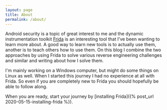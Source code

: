 ```yaml
---
layout: page
title: About
permalink: /about/
---
```


Android security is a topic of great interest to me and the dynamic instrumentation toolkit [Frida](https://frida.re) is an interesting tool that I've been wanting to learn more about. A good way to learn new tools is to actually use them, another is to teach others how to use them. On this blog I combine the two approaches by using Frida to solve various reverse engineering challenges and similar and writing about how I solve them.

I'm mainly working on a Windows computer, but might do some things on Linux as well. When I started this journey I had no experience at all with Frida. So even if you are completely new to Frida you should hopefully be able to follow along.

When you are ready, start your journey by [installing Frida]({% post_url 2020-05-15-installing-frida %}).